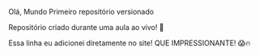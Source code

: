 Olá, Mundo
 Primeiro repositório versionado

Repositório criado durante uma aula ao vivo! 🎥

Essa linha eu adicionei diretamente no site! QUE IMPRESSIONANTE! 😱🔥
 
